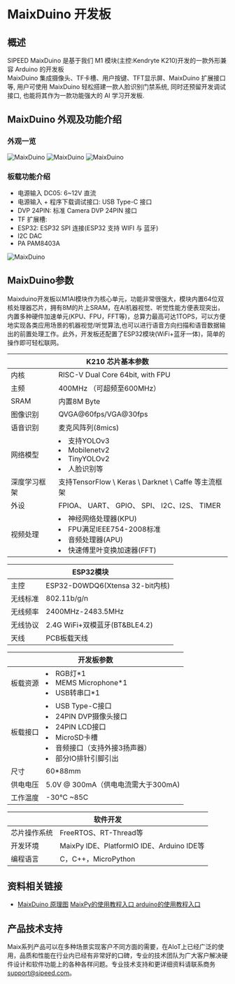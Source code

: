 # MaixDuino 开发板

## 概述

  SIPEED MaixDuino 是基于我们 M1 模块(主控:Kendryte K210)开发的一款外形兼容 Arduino 的开发板
  <br/>MaixDuino 集成摄像头、TF卡槽、用户按键、TFT显示屏、MaixDuino 扩展接口等, 用户可使用 MaixDuino 轻松搭建一款人脸识别门禁系统, 同时还预留开发调试接口, 也能将其作为一款功能强大的 AI 学习开发板.

## MaixDuino 外观及功能介绍

### 外观一览

![MaixDuino](./../assets/dk_board/maix_duino/maixduino_0.png)
![MaixDuino](./../assets/dk_board/maix_duino/maixduino_1.png)
![MaixDuino](./../assets/dk_board/maix_duino/maixduino_2.png)

### 板载功能介绍

- 电源输入 DC05: 6~12V 直流
- 电源输入 + 程序下载调试接口: USB Type-C 接口
- DVP 24PIN: 标准 Camera DVP 24PIN 接口
- TF 扩展槽:
- ESP32: ESP32 SPI 连接(ESP32 支持 WIFI 与 蓝牙)
- I2C DAC
- PA PAM8403A

![MaixDuino](./../assets/dk_board/maix_duino/maixduino_3.jpg)

## MaixDuino参数
Maixduino开发板以M1Al模块作为核心单元，功能非常很强大，模块内置64位双核处理器芯片，拥有8M的片上SRAM，在Al机器视觉、听觉性能方便表现突出，内置多种硬件加速单元(KPU、FPU，FFT等)，总算力最高可达1TOPS，可以方便地实现各类应用场景的机器视觉/听觉算法,也可以进行语音方向扫描和语音数据输出的前置处理工作。此外，开发板还配置了ESP32模块(WiFi+蓝牙一体)，简单的操作即可轻松联网。

<table role="table" class="center_table">
    <thead>
        <tr>
            <th colspan = "2">K210 芯片基本参数</th>   
        </tr>
    </thead>
    <tbody>
    <tr>    
        <td>内核</td>
        <td>RISC-V Dual Core 64bit, with FPU</td>
    </tr>
    <tr>
        <td>主频</td>
        <td>400MHz （可超频至600MHz）</td>
    </tr>
    <tr>
        <td>SRAM</td>
        <td>内置8M Byte</td>
    </tr>
    <tr>
        <td>图像识别</td>
        <td>QVGA@60fps/VGA@30fps</td>
    </tr>
    <tr>
        <td>语音识别</td>
        <td>麦克风阵列(8mics)</td>
    </tr>
    <tr>
        <td>网络模型</td>
        <td><li>支持YOLOv3<li>Mobilenetv2<li>TinyYOLOv2<li>人脸识别等</td>
    </tr>
    <tr>
        <td>深度学习框架</td>
        <td>支持TensorFlow \ Keras \ Darknet \ Caffe 等主流框架</td>
    </tr>
    <tr>
        <td>外设</td>
        <td>FPIOA、 UART、 GPIO、 SPI、 I2C、I2S、 TIMER</td>
    </tr>
    <tr>
        <td>视频处理</td>
        <td><li>神经网络处理器(KPU)<li>FPU满足IEEE754-2008标准<li>音频处理器(APU)<li>快速傅里叶变换加速器(FFT)</td>
    </tr>
    </tbody>
</table>
<table role="table" class="center_table">
  <thead>
    <tr>
      <th colspan = "2">ESP32模块</th>
    </tr>
  </thead>
  <tr>
    <td>主控</td>
    <td>ESP32-D0WDQ6(Xtensa 32-bit内核)</td>
  </tr>
  <tr>
    <td>无线标准</td>
    <td>802.11b/g/n</td>
  </tr>
  <tr>
    <td>无线频率</td>
    <td>2400MHz-2483.5MHz</td>
  </tr>
  <tr>
    <td>无线协议</td>
    <td>2.4G WiFi+双模蓝牙(BT&BLE4.2)</td>
  </tr>
  <tr>
    <td>天线</td>
    <td>PCB板载天线</td>
  </tr> 
</table>
<table role="table" class="center_table">
    <thead>
        <tr>
            <th colspan = "2" >开发板参数</th>   
        </tr>
    </thead>
        <td> 板载资源</td>
        <td><li>RGB灯*1<li>MEMS Microphone*1<li>USB转串口*1</td>
    </tr>
    <tr>
        <td>板载接口</td>
        <td><li>USB Type-C接口<li>24PIN DVP摄像头接口<li>24PIN LCD接口<li>MicroSD卡槽<li>音频接口（支持外接3扬声器）<li>部分IO排针引脚引出</td>
    </tr>
    <tr>
        <td>尺寸</td>
        <td>60*88mm</td>
    </tr>
    <tr>
        <td>供电电压</td>
        <td>5.0V @ 300mA（供电电流需大于300mA)</td>
    </tr>
    <tr>
        <td>工作温度</td>
        <td>-30℃ ~85C</td>
    </tr>
</table>
    
<table role="table" class="center_table">
    <thead>
        <tr>
        <th colspan = "2">软件开发</th>
        <tr>
    </thead>
    <tr>
    <td>芯片操作系统</td>
    <td>FreeRTOS、RT-Thread等</td>
    </tr>
    <tr>
    <td>开发环境</td>
    <td>MaixPy IDE、PlatformlO IDE、Arduino IDE等</td>
    </tr>
    <tr>
    <td>编程语言</td>
    <td>C，C++，MicroPython</td>
    </tr>
</table>


## 资料相关链接

- [MaixDuino 原理图](https://dl.sipeed.com/shareURL/MAIX/HDK/Sipeed-Maixduino)
<a href="./../../../../soft/maixpy/zh/" target="_blank"> MaixPy的使用教程入口 </a>
<a href="./../../../../soft/maixduino/zh/" target="_blank"> arduino的使用教程入口 </a>

## 产品技术支持
Maix系列产品可以在多种场景实现客户不同方面的需要，在AIoT上已经广泛的使用，品质和性能在行业内已经有非常好的口碑，专业的技术团队为广大客户解决硬件设计和软件功能上的各种各样问题。专业技术支持和更详细资料请联系商务<support@sipeed.com>。